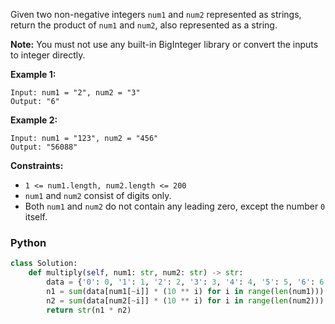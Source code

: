 Given two non-negative integers  `num1`  and  `num2`  represented as strings, return the product of  `num1`  and  `num2`, also represented as a string.

**Note:** You must not use any built-in BigInteger library or convert the inputs to integer directly.

**Example 1:**
```
Input: num1 = "2", num2 = "3"
Output: "6"
```

**Example 2:**
```
Input: num1 = "123", num2 = "456"
Output: "56088"
```

**Constraints:**

-   `1 <= num1.length, num2.length <= 200`
-   `num1`  and  `num2`  consist of digits only.
-   Both  `num1`  and  `num2` do not contain any leading zero, except the number  `0`  itself.


### Python
```python
class Solution:
    def multiply(self, num1: str, num2: str) -> str:
        data = {'0': 0, '1': 1, '2': 2, '3': 3, '4': 4, '5': 5, '6': 6, '7': 7, '8': 8, '9': 9}
        n1 = sum(data[num1[~i]] * (10 ** i) for i in range(len(num1)))
        n2 = sum(data[num2[~i]] * (10 ** i) for i in range(len(num2)))
        return str(n1 * n2)
```
